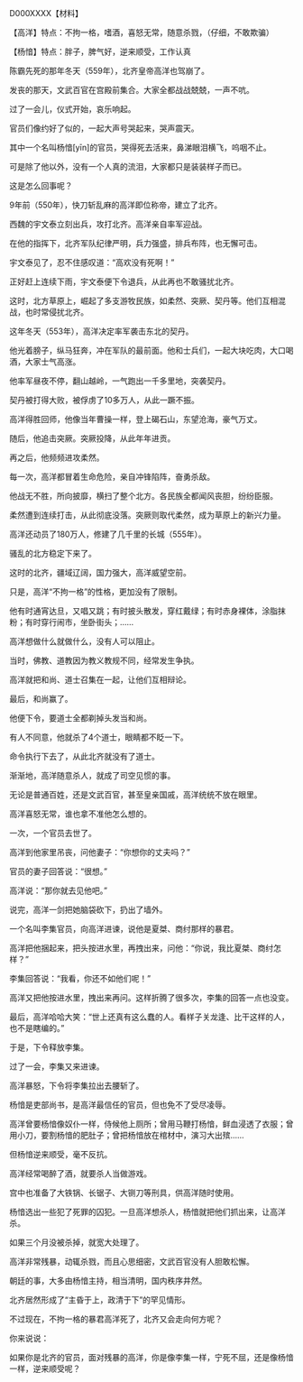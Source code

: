 D000XXXX【材料】

【高洋】特点：不拘一格，嗜酒，喜怒无常，随意杀戮，（仔细，不敢欺骗）

【杨愔】特点：胖子，脾气好，逆来顺受，工作认真



陈霸先死的那年冬天（559年），北齐皇帝高洋也驾崩了。

发丧的那天，文武百官在宫殿前集合。大家全都战战兢兢，一声不吭。

过了一会儿，仪式开始，哀乐响起。

官员们像约好了似的，一起大声号哭起来，哭声震天。

其中一个名叫杨愔[yīn]的官员，哭得死去活来，鼻涕眼泪横飞，呜咽不止。

可是除了他以外，没有一个人真的流泪，大家都只是装装样子而已。

这是怎么回事呢？



9年前（550年），快刀斩乱麻的高洋即位称帝，建立了北齐。

西魏的宇文泰立刻出兵，攻打北齐。高洋亲自率军迎战。

在他的指挥下，北齐军队纪律严明，兵力强盛，排兵布阵，也无懈可击。

宇文泰见了，忍不住感叹道：“高欢没有死啊！”

正好赶上连续下雨，宇文泰便下令退兵，从此再也不敢骚扰北齐。



这时，北方草原上，崛起了多支游牧民族，如柔然、突厥、契丹等。他们互相混战，也时常侵扰北齐。

这年冬天（553年），高洋决定率军袭击东北的契丹。

他光着膀子，纵马狂奔，冲在军队的最前面。他和士兵们，一起大块吃肉，大口喝酒，大家士气高涨。

他率军昼夜不停，翻山越岭，一气跑出一千多里地，突袭契丹。

契丹被打得大败，被俘虏了10多万人，从此一蹶不振。

高洋得胜回师，他像当年曹操一样，登上碣石山，东望沧海，豪气万丈。



随后，他追击突厥。突厥投降，从此年年进贡。

再之后，他频频进攻柔然。

每一次，高洋都冒着生命危险，亲自冲锋陷阵，奋勇杀敌。

他战无不胜，所向披靡，横扫了整个北方。各民族全都闻风丧胆，纷纷臣服。

柔然遭到连续打击，从此彻底没落。突厥则取代柔然，成为草原上的新兴力量。

高洋还动员了180万人，修建了几千里的长城（555年）。

骚乱的北方稳定下来了。



这时的北齐，疆域辽阔，国力强大，高洋威望空前。

只是，高洋“不拘一格”的性格，更加没有了限制。

他有时通宵达旦，又唱又跳；有时披头散发，穿红戴绿；有时赤身裸体，涂脂抹粉；有时穿行闹市，坐卧街头；……

高洋想做什么就做什么，没有人可以阻止。



当时，佛教、道教因为教义教规不同，经常发生争执。

高洋就把和尚、道士召集在一起，让他们互相辩论。

最后，和尚赢了。

他便下令，要道士全都剃掉头发当和尚。

有人不同意，他就杀了4个道士，眼睛都不眨一下。

命令执行下去了，从此北齐就没有了道士。



渐渐地，高洋随意杀人，就成了司空见惯的事。

无论是普通百姓，还是文武百官，甚至皇亲国戚，高洋统统不放在眼里。

高洋喜怒无常，谁也拿不准他怎么想的。



一次，一个官员去世了。

高洋到他家里吊丧，问他妻子：“你想你的丈夫吗？”

官员的妻子回答说：“很想。”

高洋说：“那你就去见他吧。”

说完，高洋一剑把她脑袋砍下，扔出了墙外。



一个名叫李集官员，向高洋进谏，说他是夏桀、商纣那样的暴君。

高洋把他捆起来，把头按进水里，再拽出来，问他：“你说，我比夏桀、商纣怎样？”

李集回答说：“我看，你还不如他们呢！”

高洋又把他按进水里，拽出来再问。这样折腾了很多次，李集的回答一点也没变。

最后，高洋哈哈大笑：“世上还真有这么蠢的人。看样子关龙逢、比干这样的人，也不是瞎编的。”

于是，下令释放李集。

过了一会，李集又来进谏。

高洋暴怒，下令将李集拉出去腰斩了。



杨愔是吏部尚书，是高洋最信任的官员，但也免不了受尽凌辱。

高洋曾要杨愔像奴仆一样，侍候他上厕所；曾用马鞭打杨愔，鲜血浸透了衣服；曾用小刀，要割杨愔的肥肚子；曾把杨愔放在棺材中，演习大出殡……

但杨愔逆来顺受，毫不反抗。



高洋经常喝醉了酒，就要杀人当做游戏。

宫中也准备了大铁锅、长锯子、大铡刀等刑具，供高洋随时使用。

杨愔选出一些犯了死罪的囚犯。一旦高洋想杀人，杨愔就把他们抓出来，让高洋杀。

如果三个月没被杀掉，就宽大处理了。



高洋非常残暴，动辄杀戮，而且心思细密，文武百官没有人胆敢松懈。

朝廷的事，大多由杨愔主持，相当清明，国内秩序井然。

北齐居然形成了“主昏于上，政清于下”的罕见情形。

不过现在，不拘一格的暴君高洋死了，北齐又会走向何方呢？



你来说说：

如果你是北齐的官员，面对残暴的高洋，你是像李集一样，宁死不屈，还是像杨愔一样，逆来顺受呢？









